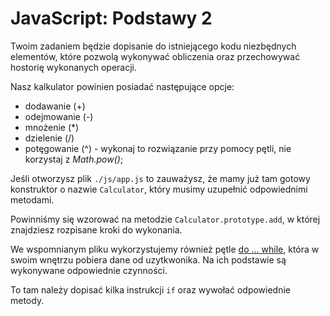 # JavaScript: Podstawy 2

Twoim zadaniem będzie dopisanie do istniejącego kodu niezbędnych elementów, które pozwolą wykonywać obliczenia oraz przechowywać hostorię wykonanych operacji.

Nasz kalkulator powinien posiadać następujące opcje:

* dodawanie (+)
* odejmowanie (-)
* mnożenie (*)
* dzielenie (/)
* potęgowanie (^) - wykonaj to rozwiązanie przy pomocy pętli, nie korzystaj z *Math.pow()*;

Jeśli otworzysz plik `./js/app.js` to zauważysz, że mamy już tam gotowy konstruktor o nazwie `Calculator`, który musimy uzupełnić odpowiednimi metodami.

Powinniśmy się wzorować na metodzie `Calculator.prototype.add`, w której znajdziesz rozpisane kroki do wykonania.

We wspomnianym pliku wykorzystujemy również pętle [do ... while](https://developer.mozilla.org/pl/docs/Web/JavaScript/Referencje/Polecenia/do...while), która w swoim wnętrzu pobiera dane od uzytkwonika. Na ich podstawie są wykonywane odpowiednie czynności. 

To tam należy dopisać kilka instrukcji `if` oraz wywołać odpowiednie metody.
